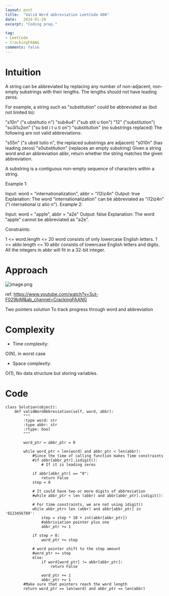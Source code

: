```yaml
---
layout: post
title:  "Valid Word abbreviation LeetCode 408"
date:   2024-01-20
excerpt: "Coding prep."

tag:
- LeetCode
- CrackingFAANG
comments: false
---
```


# Intuition
<!-- Describe your first thoughts on how to solve this problem. -->
A string can be abbreviated by replacing any number of non-adjacent, non-empty substrings with their lengths. The lengths should not have leading zeros.

For example, a string such as "substitution" could be abbreviated as (but not limited to):

"s10n" ("s ubstitutio n")
"sub4u4" ("sub stit u tion")
"12" ("substitution")
"su3i1u2on" ("su bst i t u ti on")
"substitution" (no substrings replaced)
The following are not valid abbreviations:

"s55n" ("s ubsti tutio n", the replaced substrings are adjacent)
"s010n" (has leading zeros)
"s0ubstitution" (replaces an empty substring)
Given a string word and an abbreviation abbr, return whether the string matches the given abbreviation.

A substring is a contiguous non-empty sequence of characters within a string.

 

Example 1:

Input: word = "internationalization", abbr = "i12iz4n"
Output: true
Explanation: The word "internationalization" can be abbreviated as "i12iz4n" ("i nternational iz atio n").
Example 2:

Input: word = "apple", abbr = "a2e"
Output: false
Explanation: The word "apple" cannot be abbreviated as "a2e".
 

Constraints:

1 <= word.length <= 20
word consists of only lowercase English letters.
1 <= abbr.length <= 10
abbr consists of lowercase English letters and digits.
All the integers in abbr will fit in a 32-bit integer.

# Approach
<!-- Describe your approach to solving the problem. -->

![image.png](https://assets.leetcode.com/users/images/6dd8b9a5-72d7-48ed-8606-e938f643c6f9_1705785753.3775294.png)

ref: https://www.youtube.com/watch?v=Sut-F029biM&ab_channel=CrackingFAANG

Two pointers solution 
To track progress through word and abbreviation

# Complexity
- Time complexity:
<!-- Add your time complexity here, e.g. $$O(n)$$ -->
O(N), in worst case

- Space complexity:
<!-- Add your space complexity here, e.g. $$O(n)$$ -->
O(1), No data structure but storing variables.

# Code
```
class Solution(object):
    def validWordAbbreviation(self, word, abbr):
        """
        :type word: str
        :type abbr: str
        :rtype: bool
        """

        word_ptr = abbr_ptr = 0

        while word_ptr < len(word) and abbr_ptr < len(abbr):
            #Since the time of calling function makes Time constraints
            #if abbr[abbr_ptr].isdigit():
                # If it is leading zeros
            
            if abbr[abbr_ptr] == "0":
                return False
            step = 0
                
            # It could have two or more digits of abbreviation
            #while abbr_ptr < len (abbr) and abbr[abbr_ptr].isdigit():
            
            # For time constraints, we are not using idigit() 
            while abbr_ptr< len (abbr) and abbr[abbr_ptr] in '0123456789':
                step = step * 10 + int(abbr[abbr_ptr])
                #abbriviation pointer plus one
                abbr_ptr += 1

            if step > 0:
                word_ptr += step

            # word pointer shift to the step amount
            #word_ptr += step
            else:
                if word[word_ptr] != abbr[abbr_ptr]:
                    return False
            
                word_ptr += 1
                abbr_ptr += 1
        #Make sure that pointers reach the word length
        return word_ptr == len(word) and abbr_ptr == len(abbr)


        
```
